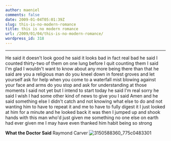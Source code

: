 ```yaml
---
author: maeniel
comments: false
date: 2009-01-04T05:01:39Z
slug: this-is-no-modern-romance
title: this is no modern romance
url: /2009/01/04/this-is-no-modern-romance/
wordpress_id: 318
---
```


****
He said it doesn't look good
he said it looks bad in fact real bad
he said I counted thirty-two of them on one lung before
I quit counting them
I said I'm glad I wouldn't want to know
about any more being there than that
he said are you a religious man do you kneel down
in forest groves and let yourself ask for help
when you come to a waterfall
mist blowing against your face and arms
do you stop and ask for understanding at those moments
I said not yet but I intend to start today
he said I'm real sorry he said
I wish I had some other kind of news to give you
I said Amen and he said something else
I didn't catch and not knowing what else to do
and not wanting him to have to repeat it
and me to have to fully digest it
I just looked at him
for a minute and he looked back it was then
I jumped up and shook hands with this man who'd just given me
something no one else on earth had ever given me
I may have even thanked him habit being so strong

**What the Doctor Said**
Raymond Carver
![3150588360_775c0483301](https://maeniel.files.wordpress.com/2009/01/3150588360_775c0483301.jpg?w=300)

